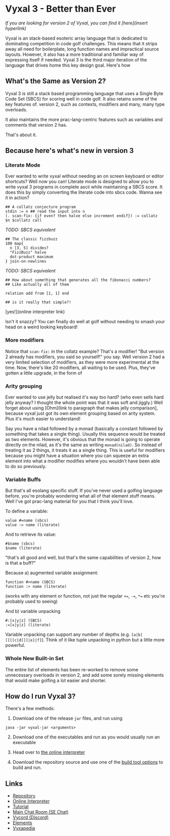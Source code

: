 # Vyxal 3 - Better than Ever

_If you are looking for version 2 of Vyxal, you can find it [here](insert hyperlink)_


Vyxal is an stack-based esoteric array language that is dedicated to dominating competition in code golf challenges. This means that it strips away all need for boilerplate, long function names and impractical source layouts. However, it also has a more traditional and familiar way of expressing itself if needed. Vyxal 3 is the third major iteration of the language that drives home this key design goal. Here's how

## What's the Same as Version 2?

Vyxal 3 is still a stack based programming language that uses a Single Byte Code Set (SBCS) for scoring well in code golf. It also retains some of the key features of. version 2, such as contexts, modifiers and many, many type overloads.

It also maintains the more prac-lang-centric features such as variables and comments that version 2 has.

That's about it.

## Because here's what's new in version 3

### Literate Mode

Ever wanted to write vyxal without needing an on screen keyboard or editor shortcuts? Well now you can! Literate mode is designed to allow you to write vyxal 3 programs in complete ascii while maintaining a SBCS score. It does this by simply converting the literate code into sbcs code. Wanna see it in action?

```
## A collatz conjecture program
stdin := n ## read the input into n
(. scan-fix: {if even? then halve else increment endif}) := collatz
$n $collatz call
```

_TODO: SBCS equivalent_

```
## The classic fizzbuzz
100 map{
  n [3, 5] divides?
  "FizzBuzz" halve
  dot-product maximum
} join-on-newlines
```

_TODO: SBCS equivalent_

```
## How about something that generates all the fibonacci numbers?
## Like actually all of them

relation add from [1, 1] end

## is it really that simple?!
```

[yes!](online interpreter link)

Isn't it snazzy? You can finally do well at golf without needing to smash your head on a weird looking keyboard!

### More modifiers

Notice that `scan-fix:` in the collatz example? That's a modifier! "But version 2 already has modifiers, you said so yourself!" you say. Well version 2 had a very limited selection of modifiers, as they were more experimental at the time. Now, there's like 20 modifiers, all waiting to be used. Plus, they've gotten a little upgrade, in the form of

### Arity grouping

Ever wanted to use jelly but realised it's way too hard? (who even sells hard jelly anyway? I thought the whole point was that it was soft and jiggly.) Well forget about using [Ohm](link to paragraph that makes jelly comparison], because vyxal just got its own element grouping based on arity system. Plus it's much easier to understand!

Say you have a nilad followed by a monad (basically a constant followed by something that takes a single thing). Usually this sequence would be treated as two elements. However, it's obvious that the monad is going to operate directly on the nilad, as it's the same as writing `monad(nilad)`. So instead of treating it as 2 things, it treats it as a single thing. This is useful for modifiers because you might have a situation where you can squeeze an extra element into what a modifier modifies where you wouldn't have been able to do so previously.

### Variable Buffs

But that's all esolang specific stuff. If you've never used a golfing language before, you're probably wondering what all of that element stuff means. Well I've got prac-lang material for you that I think you'll love.

To define a variable:

```
value #=name (sbcs)
value := name (literate)
```

And to retrieve its value:

```
#$name (sbcs)
$name (literate)
```

"that's all good and well, but that's the same capabilities of version 2, how is that a buff?"

Because a) augmented variable assignment:

```
function #>name (SBCS)
function :> name (literate)
```

(works with any element or function, not just the regular `+=`, `-=`, `*=` etc you're probably used to seeing)

And b) variable unpacking

```
#:[x|y|z] (SBCS)
:=[x|y|z] (literate)
```

Variable unpacking can support any number of depths (e.g. `[a|b|[[[[c|d]]]|e]|f]`). Think of it like tuple unpacking in python but a little more powerful.

### Whole New Built-in Set

The entire list of elements has been re-worked to remove some unnecessary overloads in version 2, and add some sorely missing elements that would make golfing a lot easier and shorter.

## How do I run Vyxal 3?

There's a few methods:

1. Download one of the release `jar` files, and run using

```
java -jar vyxal-jar <arguments>
```

2. Download one of the executables and run as you would usually run an executable

3. Head over to [the online interpreter](vyxal.github.io)

4. Download the repository source and use one of the [build tool options](https://github.com/Vyxal/Vyxal/blob/version-3/contributing/BuildTools.md) to build and run.

## Links

- [Repository](https://github.com/Vyxal/Vyxal)
- [Online Interpreter](http://vyxal.github.io)
- [Tutorial](https://vyxapedia.hyper-neutrino.xyz/beginners)
- [Main Chat Room (SE Chat)](https://chat.stackexchange.com/rooms/106764/vyxal)
- [Vycord (Discord)](https://discord.gg/hER4Avd6fz)
- [Elements](https://github.com/Vyxal/Vyxal/blob/main/documents/knowledge/elements.md)
- [Vyxapedia](https://vyxapedia.hyper-neutrino.xyz/)

